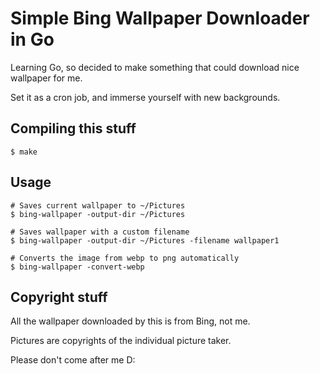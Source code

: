 # Simple Bing Wallpaper Downloader in Go

Learning Go, so decided to make something that could download nice wallpaper for me.

Set it as a cron job, and immerse yourself with new backgrounds.

## Compiling this stuff
```
$ make
```

## Usage
```
# Saves current wallpaper to ~/Pictures
$ bing-wallpaper -output-dir ~/Pictures

# Saves wallpaper with a custom filename
$ bing-wallpaper -output-dir ~/Pictures -filename wallpaper1

# Converts the image from webp to png automatically
$ bing-wallpaper -convert-webp
```

## Copyright stuff

All the wallpaper downloaded by this is from Bing, not me.

Pictures are copyrights of the individual picture taker.

Please don't come after me D:

